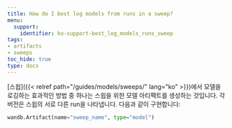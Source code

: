 ```yaml
---
title: How do I best log models from runs in a sweep?
menu:
  support:
    identifier: ko-support-best_log_models_runs_sweep
tags:
- artifacts
- sweeps
toc_hide: true
type: docs
---
```


[스윕]({{< relref path="/guides/models/sweeps/" lang="ko" >}})에서 모델을 로깅하는 효과적인 방법 중 하나는 스윕을 위한 모델 아티팩트를 생성하는 것입니다. 각 버전은 스윕의 서로 다른 run을 나타냅니다. 다음과 같이 구현합니다:

```python
wandb.Artifact(name="sweep_name", type="model")
```
